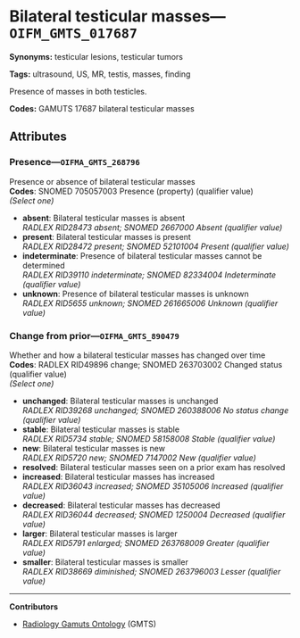 # Bilateral testicular masses—`OIFM_GMTS_017687`

**Synonyms:** testicular lesions, testicular tumors

**Tags:** ultrasound, US, MR, testis, masses, finding

Presence of masses in both testicles.

**Codes:** GAMUTS 17687 bilateral testicular masses

## Attributes

### Presence—`OIFMA_GMTS_268796`

Presence or absence of bilateral testicular masses  
**Codes**: SNOMED 705057003 Presence (property) (qualifier value)  
*(Select one)*

- **absent**: Bilateral testicular masses is absent  
_RADLEX RID28473 absent; SNOMED 2667000 Absent (qualifier value)_
- **present**: Bilateral testicular masses is present  
_RADLEX RID28472 present; SNOMED 52101004 Present (qualifier value)_
- **indeterminate**: Presence of bilateral testicular masses cannot be determined  
_RADLEX RID39110 indeterminate; SNOMED 82334004 Indeterminate (qualifier value)_
- **unknown**: Presence of bilateral testicular masses is unknown  
_RADLEX RID5655 unknown; SNOMED 261665006 Unknown (qualifier value)_

### Change from prior—`OIFMA_GMTS_890479`

Whether and how a bilateral testicular masses has changed over time  
**Codes**: RADLEX RID49896 change; SNOMED 263703002 Changed status (qualifier value)  
*(Select one)*

- **unchanged**: Bilateral testicular masses is unchanged  
_RADLEX RID39268 unchanged; SNOMED 260388006 No status change (qualifier value)_
- **stable**: Bilateral testicular masses is stable  
_RADLEX RID5734 stable; SNOMED 58158008 Stable (qualifier value)_
- **new**: Bilateral testicular masses is new  
_RADLEX RID5720 new; SNOMED 7147002 New (qualifier value)_
- **resolved**: Bilateral testicular masses seen on a prior exam has resolved  
- **increased**: Bilateral testicular masses has increased  
_RADLEX RID36043 increased; SNOMED 35105006 Increased (qualifier value)_
- **decreased**: Bilateral testicular masses has decreased  
_RADLEX RID36044 decreased; SNOMED 1250004 Decreased (qualifier value)_
- **larger**: Bilateral testicular masses is larger  
_RADLEX RID5791 enlarged; SNOMED 263768009 Greater (qualifier value)_
- **smaller**: Bilateral testicular masses is smaller  
_RADLEX RID38669 diminished; SNOMED 263796003 Lesser (qualifier value)_

---

**Contributors**

- [Radiology Gamuts Ontology](https://gamuts.net/) (GMTS)
